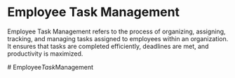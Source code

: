 # Employee Task Management 

Employee Task Management refers to the process of organizing, assigning, tracking, and managing tasks assigned to employees within an organization. It ensures that tasks are completed efficiently, deadlines are met, and productivity is maximized.


#   E m p l o y e e _ T a s k _ M a n a g e m e n t  
 